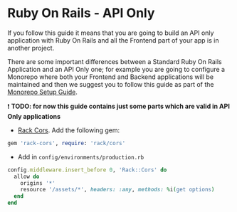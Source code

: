 # Ruby On Rails - API Only

If you follow this guide it means that you are going to build an API only application with Ruby On Rails and all the Frontend part of your app is in another project.

There are some important differences between a Standard Ruby On Rails Application and an API Only one;
for example you are going to configure a Monorepo where both your Frontend and Backend applications will be maintained and then we suggest
you to follow this guide as part of the [Monorepo Setup Guide](../monorepo/README.md).

:exclamation: **TODO: for now this guide contains just some parts which are valid in API Only applications**

* [Rack Cors](https://github.com/cyu/rack-cors). Add the following gem:

```ruby
gem 'rack-cors', require: 'rack/cors'
```

* Add in `config/environments/production.rb`

```ruby
config.middleware.insert_before 0, 'Rack::Cors' do
  allow do
    origins '*'
    resource '/assets/*', headers: :any, methods: %i(get options)
  end
end
```